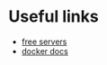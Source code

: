 # Useful links


* [free servers](https://habr.com/ru/post/332130/)
* [docker docs](https://docs.docker.com/get-started/overview/)
